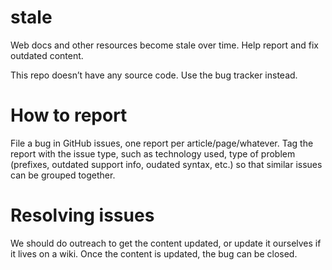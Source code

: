 stale
=====

Web docs and other resources become stale over time. Help report and fix outdated content.

This repo doesn’t have any source code. Use the bug tracker instead.

How to report
=============

File a bug in GitHub issues, one report per article/page/whatever. Tag the report with the issue type, such as technology used, type of problem (prefixes, outdated support info, oudated syntax, etc.) so that similar issues can be grouped together. 

Resolving issues
================

We should do outreach to get the content updated, or update it ourselves if it lives on a wiki. Once the content is updated, the bug can be closed.
